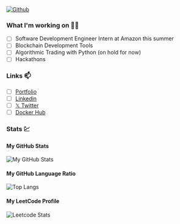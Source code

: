 [![Github](https://img.shields.io/github/followers/saileshp56?label=Follow&style=social)](https://github.com/saileshp56)


### What I'm working on 👨‍💻
- [ ] Software Development Engineer Intern at Amazon this summer
- [ ] Blockchain Development Tools
- [ ] Algorithmic Trading with Python (on hold for now)
- [ ] Hackathons

### Links 📫
- [ ] [Portfolio](https://www.saileshp.com/)
- [ ] [Linkedin](https://www.linkedin.com/in/saileshpola/)
- [ ] [𝕏 Twitter](https://twitter.com/unhingexd)
- [ ] [Docker Hub](https://hub.docker.com/u/saileshp56)

### Stats 💹
#### My GitHub Stats
![My GitHub Stats](https://github-readme-stats.vercel.app/api?username=saileshp56&show_icons=true&theme=transparent)
#### My GitHub Language Ratio
![Top Langs](https://github-readme-stats.vercel.app/api/top-langs/?username=saileshp56&layout=compact)
#### My LeetCode Profile
![Leetcode Stats](https://leetcard.jacoblin.cool/universalmusicgroup?theme=unicorn)



<!--
**saileshp56/saileshp56** is a ✨ _special_ ✨ repository because its `README.md` (this file) appears on your GitHub profile.

Here are some ideas to get you started:

- 🔭 I’m currently working on ...
- 🌱 I’m currently learning ...
- 👯 I’m looking to collaborate on ...
- 🤔 I’m looking for help with ...
- 💬 Ask me about ...
- 📫 How to reach me: ...
- 😄 Pronouns: ...
- ⚡ Fun fact: ...
-->
